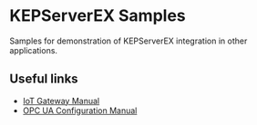 # KEPServerEX Samples

Samples for demonstration of KEPServerEX integration in other applications.

## Useful links

* [IoT Gateway Manual](https://www.kepware.com/getattachment/c5c35697-8a91-4273-8077-b28fe5d60d8c/iot-gateway-manual.pdf)
* [OPC UA Configuration Manual](https://www.kepware.com/getattachment/de80e240-765e-451a-afce-640d413891c3/opc-ua-configuration-manager-manual.pdf)